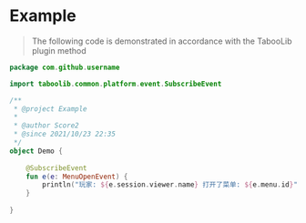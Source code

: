 # Example

> The following code is demonstrated in accordance with the TabooLib plugin method
```kotlin
package com.github.username

import taboolib.common.platform.event.SubscribeEvent

/**
 * @project Example
 *
 * @author Score2
 * @since 2021/10/23 22:35
 */
object Demo {
    
    @SubscribeEvent
    fun e(e: MenuOpenEvent) {
        println("玩家: ${e.session.viewer.name} 打开了菜单: ${e.menu.id}")
    }
    
}
```